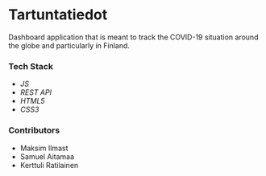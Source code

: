 # Tartuntatiedot

Dashboard application that is meant to track the COVID-19 situation around the globe and particularly in Finland.

### Tech Stack

- *JS* 
- *REST API*
- *HTML5*
- *CSS3*

### Contributors

- Maksim Ilmast
- Samuel Aitamaa 
- Kerttuli Ratilainen

